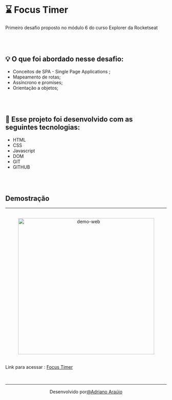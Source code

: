 # ⌛ Focus Timer

Primeiro desafio proposto no módulo 6 do curso Explorer da Rocketseat

<br>
<br>

## 💡 O que foi abordado nesse desafio:

- Conceitos de SPA - Single Page Applications ;
- Mapeamento de rotas;
- Assíncrono e promises;
- Orientação a objetos;

<br>
<br>

## 🚀 Esse projeto foi desenvolvido com as seguintes tecnologias: 

- HTML
- CSS
- Javascript
- DOM
- GIT
- GITHUB
<br>
<br>

## Demostração 
<hr>
<br>
<div align="center" >
  <img src="./.github/FocusTimer.gif" alt="demo-web" height="425">
  
</div>
<br>

Link para acessar :  <a href= "https://adriannoarraujo.github.io/Focus-Timer-/" target="_blank"> Focus Timer </a> 
</div>
<br>

<hr>
<div align="center">
Desenvolvido por<a  href="https://adriannoarraujo.github.io/Contacts-Links/" target="_blank">@Adriano Araújo </a>
</div>